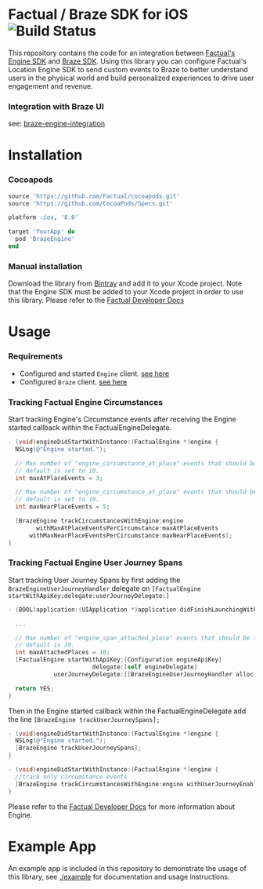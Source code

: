 # Factual / Braze SDK for iOS ![Build Status](https://app.bitrise.io/app/bb3d485c0cc10e61/status.svg?token=sim5yL-dAnFIJN_IpelktQ&branch=feature/spans)

This repository contains the code for an integration between [Factual's Engine SDK](https://www.factual.com/products/engine/) and [Braze SDK](https://www.braze.com/). Using this library you can configure Factual's Location Engine SDK to send custom events to Braze to better understand users in the physical world and build personalized experiences to drive user engagement and revenue.

### Integration with Braze UI

see: [braze-engine-integration](https://github.com/Factual/braze-engine-integration)

# Installation

### Cocoapods

```ruby
source 'https://github.com/Factual/cocoapods.git'
source 'https://github.com/CocoaPods/Specs.git'

platform :ios, '8.0'

target 'YourApp' do
  pod 'BrazeEngine'
end
```

### Manual installation
Download the library from [Bintray](https://factual.bintray.com/files/) and add it to your Xcode project. Note that the Engine SDK must be added to your Xcode project in order to use this library. Please refer to the [Factual Developer Docs](http://developer.factual.com)

# Usage

### Requirements
* Configured and started `Engine` client. [see here](http://developer.factual.com/engine/ios/)
* Configured `Braze` client. [see here](https://www.braze.com/documentation/iOS/#initial-sdk-setup)

### Tracking Factual Engine Circumstances

Start tracking Engine's Circumstance events after receiving the Engine started callback within the FactualEngineDelegate.

```objective-c
- (void)engineDidStartWithInstance:(FactualEngine *)engine {
  NSLog(@"Engine started.");

  // Max number of "engine_circumstance_at_place" events that should be sent per "engine_circumstance_met"
  // default is set to 10.
  int maxAtPlaceEvents = 3;

  // Max number of "engine_circumstance_at_place" events that should be sent per "engine_circumstance_met"
  // default is set to 10.
  int maxNearPlaceEvents = 5;

  [BrazeEngine trackCircumstancesWithEngine:engine
        withMaxAtPlaceEventsPerCircumstance:maxAtPlaceEvents
      withMaxNearPlaceEventsPerCircumstance:maxNearPlaceEvents];
}
```

### Tracking Factual Engine User Journey Spans

Start tracking User Journey Spans by first adding the `BrazeEngineUserJourneyHandler` delegate on
`[FactualEngine startWithApiKey:delegate:userJourneyDelegate:]`

```objective-c
- (BOOL)application:(UIApplication *)application didFinishLaunchingWithOptions:(NSDictionary *)launchOptions {

  ...

  // Max number of "engine_span_attached_place" events that should be sent per "engine_span_occurred"
  // default is 20.
  int maxAttachedPlaces = 10;
  [FactualEngine startWithApiKey:[Configuration engineApiKey]
                        delegate:[self engineDelegate]
             userJourneyDelegate:[[BrazeEngineUserJourneyHandler alloc] initWithMaxAttachedPlaceEventsPerEvent:maxAttachedPlaces]];

  return YES;
}
```

Then in the Engine started callback within the FactualEngineDelegate add the line `[BrazeEngine trackUserJourneySpans];`

```objective-c
- (void)engineDidStartWithInstance:(FactualEngine *)engine {
  NSLog(@"Engine started.");
  [BrazeEngine trackUserJourneySpans];
}
```


```objective-c
- (void)engineDidStartWithInstance:(FactualEngine *)engine {
  //track only circumstance events
  [BrazeEngine trackCircumstancesWithEngine:engine withUserJourneyEnabled:false]
}
```

Please refer to the [Factual Developer Docs](http://developer.factual.com) for more information about Engine.

# Example App

An example app is included in this repository to demonstrate the usage of this library, see [./example](./example) for documentation and usage instructions.
